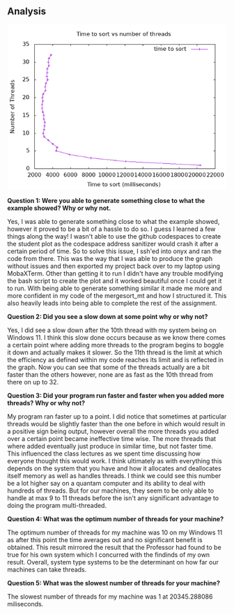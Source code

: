 ## Analysis

![Plot Results](student_plot.png)

<strong>Question 1: Were you able to generate something close to what the example showed? Why or why not.</strong>

Yes, I was able to generate something close to what the example showed, however it proved to be a bit of a hassle to do so. I guess I learned a few things along the way! I wasn't able to use the github codespaces to create the student plot as the codespace address sanitizer would crash it after a certain period of time. So to solve this issue, I ssh'ed into onyx and ran the code from there. This was the way that I was able to produce the graph without issues and then exported my project back over to my laptop using MobaXTerm. Other than getting it to run I didn't have any trouble modifying the bash script to create the plot and it worked beautiful once I could get it to run. With being able to generate something similar it made me more and more confident in my code of the mergesort_mt and how I structured it. This also heavily leads into being able to complete the rest of the assignment.

<strong> Question 2: Did you see a slow down at some point why or why not? </strong>

Yes, I did see a slow down after the 10th thread with my system being on Windows 11. I think this slow done occurs because as we know there comes a certain point where adding more threads to the program begins to boggle it down and actually makes it slower. So the 11th thread is the limit at which the efficiency as defined within my code reaches its limit and is reflected in the graph. Now you can see that some of the threads actually are a bit faster than the others however, none are as fast as the 10th thread from there on up to 32.

<strong> Question 3: Did your program run faster and faster when you added more threads? Why or why not? </strong>

My program ran faster up to a point. I did notice that sometimes at particular threads would be slightly faster than the one before in which would result in a positive sign being output, however overall the more threads you added over a certain point became ineffective time wise. The more threads that where added eventually just produce in similar time, but not faster time. This influenced the class lectures as we spent time discussing how everyone thought this would work. I think ultimately as with everything this depends on the system that you have and how it allocates and deallocates itself memory as well as handles threads. I think we could see this number be a lot higher say on a quantam computer and its ability to deal with hundreds of threads. But for our machines, they seem to be only able to handle at max 9 to 11 threads before the isn't any significant advantage to doing the program multi-threaded.

<strong> Question 4: What was the optimum number of threads for your machine? </strong>

The optimum number of threads for my machine was 10 on my Windows 11 as after this point the time averages out and no significant benefit is obtained. This result mirrored the result that the Professor had found to be true for his own system which I concurred with the findinds of my own result. Overall, system type systems to be the determinant on how far our machines can take threads.

<strong> Question 5: What was the slowest number of threads for your machine? </strong>

The slowest number of threads for my machine was 1 at 20345.288086 miliseconds.